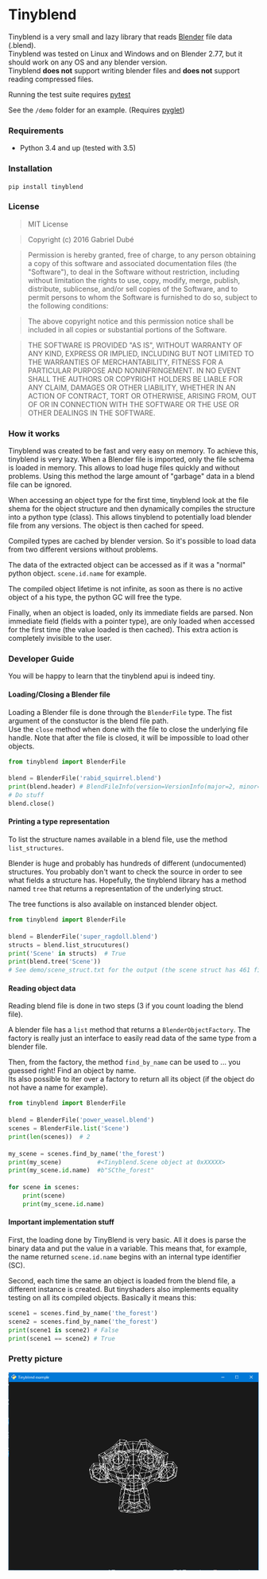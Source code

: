 # Tinyblend

Tinyblend is a very small and lazy library that reads [Blender](https://www.blender.org/) file data (.blend).  
Tinyblend was tested on Linux and Windows and on Blender 2.77, but it should work on any OS and any blender version.  
Tinyblend **does not** support writing blender files and **does not** support reading compressed files.  

Running the test suite requires [pytest](http://doc.pytest.org/en/latest/)

See the `/demo` folder for an example. (Requires [pyglet](https://bitbucket.org/pyglet/pyglet/wiki/Home))

### Requirements

* Python 3.4 and up (tested with 3.5)

### Installation

`pip install tinyblend`

### License

>MIT License

>Copyright (c) 2016 Gabriel Dubé

>Permission is hereby granted, free of charge, to any person obtaining a copy
of this software and associated documentation files (the "Software"), to deal
in the Software without restriction, including without limitation the rights
to use, copy, modify, merge, publish, distribute, sublicense, and/or sell
copies of the Software, and to permit persons to whom the Software is
furnished to do so, subject to the following conditions:

>The above copyright notice and this permission notice shall be included in all
copies or substantial portions of the Software.

>THE SOFTWARE IS PROVIDED "AS IS", WITHOUT WARRANTY OF ANY KIND, EXPRESS OR
IMPLIED, INCLUDING BUT NOT LIMITED TO THE WARRANTIES OF MERCHANTABILITY,
FITNESS FOR A PARTICULAR PURPOSE AND NONINFRINGEMENT. IN NO EVENT SHALL THE
AUTHORS OR COPYRIGHT HOLDERS BE LIABLE FOR ANY CLAIM, DAMAGES OR OTHER
LIABILITY, WHETHER IN AN ACTION OF CONTRACT, TORT OR OTHERWISE, ARISING FROM,
OUT OF OR IN CONNECTION WITH THE SOFTWARE OR THE USE OR OTHER DEALINGS IN THE
SOFTWARE.


### How it works

Tinyblend was created to be fast and very easy on memory. To achieve this, tinyblend is very lazy. When a Blender file is imported,
only the file schema is loaded in memory. This allows to load huge files quickly and without problems. Using this method the large amount
of "garbage" data in a blend file can be ignored.

When accessing an object type for the first time, tinyblend look at the file shema for the object structure and then dynamically compiles
the structure into a python type (class). This allows tinyblend to potentially load blender file from any versions. The object is then cached for speed.

Compiled types are cached by blender version. So it's possible to load data from two different versions without problems.

The data of the extracted object can be accessed as if it was a "normal" python object. `scene.id.name` for example.

The compiled object lifetime is not infinite, as soon as there is no active object of a his type, the python GC will free the type.

Finally, when an object is loaded, only its immediate fields are parsed. Non immediate field (fields with a pointer type), are only loaded
when accessed for the first time (the value loaded is then cached). This extra action is completely invisible to the user.

### Developer Guide

You will be happy to learn that the tinyblend apui is indeed tiny.

#### Loading/Closing a Blender file

Loading a Blender file is done through the `BlenderFile` type. The fist argument of the constuctor is the blend file path.  
Use the `close` method when done with the file to close the underlying file handle. Note that after the file is closed, it will be
impossible to load other objects.

```python
from tinyblend import BlenderFile

blend = BlenderFile('rabid_squirrel.blend')
print(blend.header) # BlendFileInfo(version=VersionInfo(major=2, minor=7, rev=7), arch=<Arch.X64: 'Q'>, endian=<Endian.Little: '<'>)
# Do stuff
blend.close()

```

#### Printing a type representation

To list the structure names available in a blend file, use the method `list_structures`.

Blender is huge and probably has hundreds of different (undocumented) structures. You probably don't want to check the source
in order to see what fields a structure has. Hopefully, the tinyblend library has a method named `tree` that returns a representation
of the underlying struct.

The tree functions is also available on instanced blender object.

```python
from tinyblend import BlenderFile

blend = BlenderFile('super_ragdoll.blend')
structs = blend.list_strucutures()
print('Scene' in structs)  # True
print(blend.tree('Scene'))
# See demo/scene_struct.txt for the output (the scene struct has 461 fields)
```

#### Reading object data

Reading blend file is done in two steps (3 if you count loading the blend file).  

A blender file has a `list` method that returns a `BlenderObjectFactory`. The factory is really just an interface
to easily read data of the same type from a blender file.

Then, from the factory, the method `find_by_name` can be used to ... you guessed right! Find an object by name.  
Its also possible to iter over a factory to return all its object (if the object do not have a name for example).

```python
from tinyblend import BlenderFile

blend = BlenderFile('power_weasel.blend')
scenes = BlenderFile.list('Scene')
print(len(scenes))  # 2

my_scene = scenes.find_by_name('the_forest')
print(my_scene)          #<Tinyblend.Scene object at 0xXXXXX>
print(my_scene.id.name)  #b"SCthe_forest"

for scene in scenes:
    print(scene)
    print(my_scene.id.name)

```

#### Important implementation stuff

First, the loading done by TinyBlend is very basic. All it does is parse the binary data and put the value in a variable. This means that,
for example, the name returned `scene.id.name` begins with an internal type identifier (SC).

Second, each time the same an object is loaded from the blend file, a different instance is created. But tinyshaders also implements equality
testing on all its compiled objects. Basically it means this:

```python
scene1 = scenes.find_by_name('the_forest')
scene2 = scenes.find_by_name('the_forest')
print(scene1 is scene2) # False
print(scene1 == scene2) # True
```

### Pretty picture

![Alt text](/demo/img.PNG "Image")  